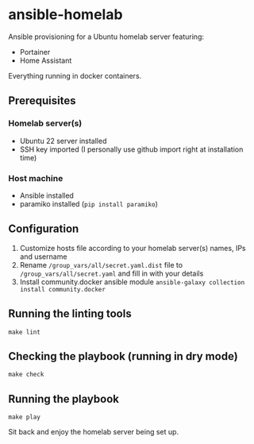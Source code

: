 # ansible-homelab

Ansible provisioning for a Ubuntu homelab server featuring: 
* Portainer
* Home Assistant

Everything running in docker containers.

## Prerequisites
### Homelab server(s)
* Ubuntu 22 server installed
* SSH key imported (I personally use github import right at installation time)

### Host machine
* Ansible installed
* paramiko installed (`pip install paramiko`)


## Configuration
1. Customize hosts file according to your homelab server(s) names, IPs and username
2. Rename `/group_vars/all/secret.yaml.dist` file to `/group_vars/all/secret.yaml` and fill in with your details
3. Install community.docker ansible module 
`ansible-galaxy collection install community.docker`

## Running the linting tools
`make lint`

## Checking the playbook (running in dry mode)
`make check`

## Running the playbook
`make play`

Sit back and enjoy the homelab server being set up.